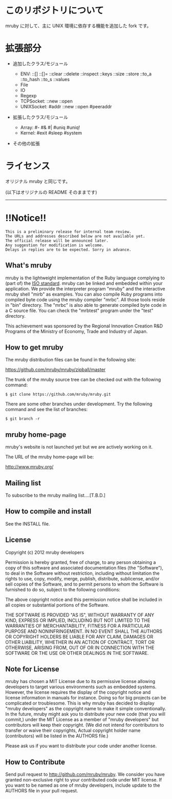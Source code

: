 # このリポジトリについて

mruby に対して、主に UNIX 環境に依存する機能を追加した fork です。


# 拡張部分

 * 追加したクラス/モジュール
   * ENV: ::[] ::[]= ::clear ::delete ::inspect ::keys ::size ::store
          ::to\_a ::to\_hash ::to\_s ::values
   * File
   * IO
   * Regexp
   * TCPSocket: ::new ::open
   * UNIXSocket: #addr ::new ::open #peeraddr

 * 拡張したクラス/モジュール
   * Array: #- #& #| #uniq #uniq!
   * Kernel: #exit #sleep #system

 * その他の拡張


# ライセンス

オリジナル mruby と同じです。


(以下はオリジナルの README そのままです)
***
# !!Notice!!
    This is a preliminary release for internal team review.
    The URLs and addresses described below are not available yet.
    The official release will be announced later.
    Any suggestion for modification is welcome.
    Delays in replies are to be expected. Sorry in advance.

## What's mruby

mruby is the lightweight implementation of the Ruby language complying to (part of)
the [ISO standard](http://www.iso.org/iso/iso_catalogue/catalogue_tc/catalogue_detail.htm?csnumber=59579). 
mruby can be linked and embedded within your application.  We provide the interpreter program "mruby" and 
the interactive mruby shell "mirb" as examples.  You can also compile Ruby programs into compiled byte code
using the mruby compiler "mrbc".  All those tools reside in "bin" directory.  The "mrbc" is also able to
generate compiled byte code in a C source file.  You can check the "mrbtest" program under the "test" directory.

This achievement was sponsored by the Regional Innovation Creation R&D Programs of
the Ministry of Economy, Trade and Industry of Japan.


## How to get mruby

The mruby distribution files can be found in the following site:

  https://github.com/mruby/mruby/zipball/master

The trunk of the mruby source tree can be checked out with the
following command:

    $ git clone https://github.com/mruby/mruby.git

There are some other branches under development. Try the following
command and see the list of branches:

    $ git branch -r


## mruby home-page

mruby's website is not launched yet but we are actively working on it.

The URL of the mruby home-page will be:

  http://www.mruby.org/


## Mailing list

To subscribe to the mruby mailing list....[T.B.D.]


## How to compile and install

See the INSTALL file.


## License

Copyright (c) 2012 mruby developers

Permission is hereby granted, free of charge, to any person obtaining a 
copy of this software and associated documentation files (the "Software"), 
to deal in the Software without restriction, including without limitation 
the rights to use, copy, modify, merge, publish, distribute, sublicense, 
and/or sell copies of the Software, and to permit persons to whom the 
Software is furnished to do so, subject to the following conditions:

The above copyright notice and this permission notice shall be included in 
all copies or substantial portions of the Software.

THE SOFTWARE IS PROVIDED "AS IS", WITHOUT WARRANTY OF ANY KIND, EXPRESS OR 
IMPLIED, INCLUDING BUT NOT LIMITED TO THE WARRANTIES OF MERCHANTABILITY, 
FITNESS FOR A PARTICULAR PURPOSE AND NONINFRINGEMENT. IN NO EVENT SHALL THE 
AUTHORS OR COPYRIGHT HOLDERS BE LIABLE FOR ANY CLAIM, DAMAGES OR OTHER 
LIABILITY, WHETHER IN AN ACTION OF CONTRACT, TORT OR OTHERWISE, ARISING 
FROM, OUT OF OR IN CONNECTION WITH THE SOFTWARE OR THE USE OR OTHER 
DEALINGS IN THE SOFTWARE.

## Note for License

mruby has chosen a MIT License due to its permissive license allowing
developers to target various environments such as embedded systems.
However, the license requires the display of the copyright notice and license
information in manuals for instance. Doing so for big projects can be 
complicated or troublesome.
This is why mruby has decided to display "mruby developers" as the copyright name
to make it simple conventionally.
In the future, mruby might ask you to distribute your new code
(that you will commit,) under the MIT License as a member of
"mruby developers" but contributors will keep their copyright.
(We did not intend for contributors to transfer or waive their copyrights,
 Actual copyright holder name (contributors) will be listed in the AUTHORS file.)

Please ask us if you want to distribute your code under another license.

## How to Contribute

Send pull request to <http://github.com/mruby/mruby>.   We consider you have granted
non-exclusive right to your contributed code under MIT license.  If you want to be named
as one of mruby developers, include update to the AUTHORS file in your pull request.

